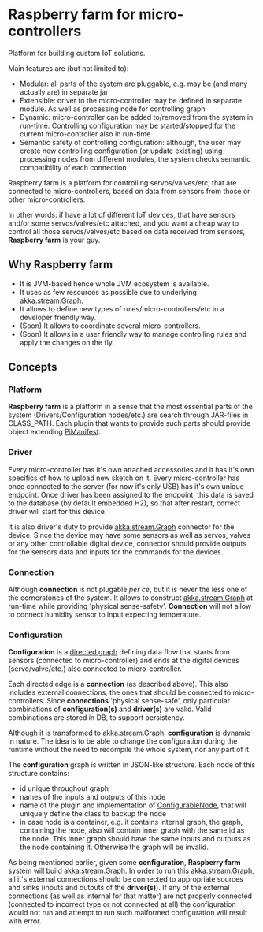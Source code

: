 # Raspberry farm for micro-controllers

Platform for building custom IoT solutions. 

Main features are (but not limited to):
* Modular: all parts of the system are pluggable, e.g. may be (and many
actually are) in separate jar
* Extensible: driver to the micro-controller may be defined in separate
module. As well as processing node for controlling graph
* Dynamic: micro-controller can be added to/removed from the system
in run-time. Controlling configuration may be started/stopped for the
current micro-controller also in run-time
* Semantic safety of controlling configuration: although, the user may
create new controlling configuration (or update existing) using processing
nodes from different modules, the system checks semantic compatibility
of each connection

Raspberry farm is a platform for controlling servos/valves/etc, 
that are connected to micro-controllers, based on data from sensors from
those or other micro-controllers.

In other words: if have a lot of different IoT devices, that have sensors 
and/or some servos/valves/etc attached, and you want a cheap way to 
control all those servos/valves/etc based on data received from sensors, 
**Raspberry farm** is your guy.
 
## Why Raspberry farm

* It is JVM-based hence whole JVM ecosystem is available.
* It uses as few resources as possible due to underlying 
[akka.stream.Graph](https://doc.akka.io/docs/akka/current/stream/stream-graphs.html).
* It allows to define new types of rules/micro-controllers/etc in a 
developer friendly way.
* (Soon) It allows to coordinate several micro-controllers.
* (Soon) It allows in a user friendly way to manage controlling rules and apply 
the changes on the fly.

## Concepts

### Platform

**Raspberry farm** is a platform in a sense that the most essential parts 
of the system (Drivers/Configuration nodes/etc.) are search through JAR-files
in CLASS_PATH. Each plugin that wants to provide such parts should provide
object extending [PiManifest](https://github.com/SuperIzya/pi-farm/blob/master/common/src/main/scala/com/ilyak/pifarm/PiManifest.scala).
 

### Driver

Every micro-controller has it's own attached accessories and it has 
it's own specifics of how to upload new sketch on it. Every micro-controller
has once connected to the server (for now it's only USB) has it's own
unique endpoint. Once driver has been assigned to the endpoint, this data
is saved to the database (by default embedded H2), so that after restart, 
correct driver will start for this device.

It is also driver's duty to provide [akka.stream.Graph](https://doc.akka.io/docs/akka/current/stream/stream-graphs.html)
connector for the device. Since the device may have some sensors as well as
servos, valves or any other controllable digital device, connector should
provide outputs for the sensors data and inputs for the commands for the
devices.


### Connection

Although **connection** is not plugable *per ce*, but it is never the less
one of the cornerstones of the system. It allows to construct  [akka.stream.Graph](https://doc.akka.io/docs/akka/current/stream/stream-graphs.html)
at run-time while providing 'physical sense-safety'. **Connection** will not
allow to connect humidity sensor to input expecting temperature.
    

### Configuration

**Configuration** is a [directed graph](https://en.wikipedia.org/wiki/Directed_graph) 
defining data flow that starts from sensors (connected to micro-controller) 
and ends at the digital devices (servo/valve/etc.) also connected to micro-controller.

Each directed edge is a **connection** (as described above). This also includes
external connections, the ones that should be connected to micro-controllers. 
Since **connections** 'physical sense-safe', only particular combinations of 
**configuration(s)** and **driver(s)** are valid. Valid combinations 
are stored in DB, to support persistency. 

Although it is transformed to [akka.stream.Graph](https://doc.akka.io/docs/akka/current/stream/stream-graphs.html), 
**configuration** is dynamic in nature. The idea is to be able to change
the configuration during the runtime without the need to recompile the 
whole system, nor any part of it.

The **configuration** graph is written in JSON-like structure. Each node 
of this structure contains:
* id unique throughout graph
* names of the inputs and outputs of this node
* name of the plugin and implementation of [ConfigurableNode](https://github.com/SuperIzya/pi-farm/blob/master/common/src/main/scala/com/ilyak/pifarm/flow/configuration/ConfigurableNode.scala),
 that will uniquely define the class to backup the node
* in case node is a container, e.g. it contains internal graph, the graph, 
containing the node, also will contain inner graph with the same id as the node.
This inner graph should have the same inputs and outputs as the node containing it.
Otherwise the graph will be invalid.

As being mentioned earlier, given some **configuration**, **Raspberry farm** system will build [akka.stream.Graph](https://doc.akka.io/docs/akka/current/stream/stream-graphs.html).
In order to run this [akka.stream.Graph](https://doc.akka.io/docs/akka/current/stream/stream-graphs.html), 
all it's external connections should be connected to appropriate sources and sinks (inputs and outputs of the **driver(s)**).
If any of the external connections (as well as internal for that matter) 
are not properly connected (connected to incorrect type or not connected at all)
the configuration would not run and attempt to run such malformed configuration
will result with error.

